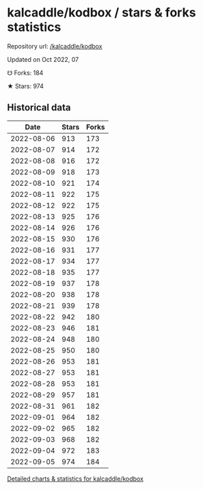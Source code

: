 # kalcaddle/kodbox / stars & forks statistics

Repository url: [/kalcaddle/kodbox](https://github.com/kalcaddle/kodbox)

Updated on Oct 2022, 07

☋ Forks: 184

★ Stars: 974

## Historical data
| Date | Stars | Forks |
|------|-------|-------|
| 2022-08-06 | 913 | 173 | 
| 2022-08-07 | 914 | 172 | 
| 2022-08-08 | 916 | 172 | 
| 2022-08-09 | 918 | 173 | 
| 2022-08-10 | 921 | 174 | 
| 2022-08-11 | 922 | 175 | 
| 2022-08-12 | 922 | 175 | 
| 2022-08-13 | 925 | 176 | 
| 2022-08-14 | 926 | 176 | 
| 2022-08-15 | 930 | 176 | 
| 2022-08-16 | 931 | 177 | 
| 2022-08-17 | 934 | 177 | 
| 2022-08-18 | 935 | 177 | 
| 2022-08-19 | 937 | 178 | 
| 2022-08-20 | 938 | 178 | 
| 2022-08-21 | 939 | 178 | 
| 2022-08-22 | 942 | 180 | 
| 2022-08-23 | 946 | 181 | 
| 2022-08-24 | 948 | 180 | 
| 2022-08-25 | 950 | 180 | 
| 2022-08-26 | 953 | 181 | 
| 2022-08-27 | 953 | 181 | 
| 2022-08-28 | 953 | 181 | 
| 2022-08-29 | 957 | 181 | 
| 2022-08-31 | 961 | 182 | 
| 2022-09-01 | 964 | 182 | 
| 2022-09-02 | 965 | 182 | 
| 2022-09-03 | 968 | 182 | 
| 2022-09-04 | 972 | 183 | 
| 2022-09-05 | 974 | 184 | 


[Detailed charts & statistics for kalcaddle/kodbox](https://reviewgithub.com/rep/kalcaddle/kodbox)
